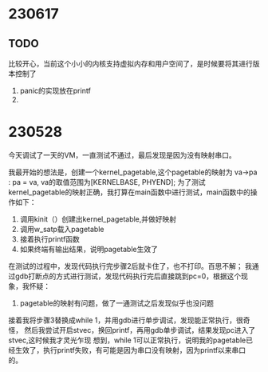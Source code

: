 # 230617
## TODO
比较开心，当前这个小小的内核支持虚拟内存和用户空间了，是时候要将其进行版本控制了
1. panic的实现放在printf
2. 

# 230528
今天调试了一天的VM，一直测试不通过，最后发现是因为没有映射串口。

我最开始的想法是，创建一个kernel_pagetable,这个pagetable的映射为 va->pa : pa = va, va的取值范围为[KERNELBASE, PHYEND];
为了测试kernel_pagetable的映射正确，我打算在main函数中进行测试，main函数中的操作如下：
1. 调用kinit（）创建出kernel_pagetable,并做好映射
2. 调用w_satp载入pagetable
3. 接着执行printf函数
4. 如果终端有输出结果，说明pagetable生效了

在测试的过程中，发现代码执行完步骤2后就卡住了，也不打印。百思不解；
我通过gdb打断点的方式进行测试，发现代码执行完后直接跳到pc=0，根据这个现象，我怀疑：

1. pagetable的映射有问题，做了一通测试之后发现似乎也没问题

接着我将步骤3替换成while 1，并用gdb进行单步调试，发现能正常执行，很奇怪，
然后我尝试开启stvec，换回printf，再用gdb单步调试，结果发现pc进入了stvec,这时候我才灵光乍现
想到，while 1可以正常执行，说明我的pagetable已经生效了，执行printf失败，有可能是因为串口没有映射，因为printf以来串口的。